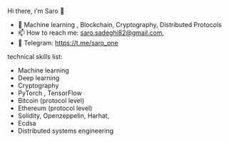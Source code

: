 Hi there, i'm Saro 👋
- 🔭 Machine learning , Blockchain, Cryptography, Distributed Protocols
- 📫 How to reach me: saro.sadeghi82@gmail.com,
- 💬 Telegram: https://t.me/saro_one

technical skills list:
- Machine learning
- Deep learning
- Cryptography
- PyTorch , TensorFlow
- Bitcoin (protocol level)
- Ethereum (protocol level)
- Solidity, Openzeppelin, Harhat,
- Ecdsa
- Distributed systems engineering
